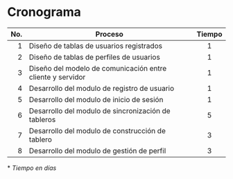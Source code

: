 # Cronograma

No.  | Proceso                                                        | Tiempo
----:|----------------------------------------------------------------|:------:
 1   | Diseño de tablas de usuarios registrados                       | 1
 2   | Diseño de tablas de perfiles de usuarios                       | 1
 3   | Diseño del modelo de comunicación entre cliente y servidor     | 1
 4   | Desarrollo del modulo de registro de usuario                   | 1
 5   | Desarrollo del modulo de inicio de sesión                      | 1
 6   | Desarrollo del modulo de sincronización de tableros            | 5
 7   | Desarrollo del modulo de construcción de tablero               | 3
 8   | Desarrollo del modulo de gestión de perfil                     | 3

\* _Tiempo en días_
